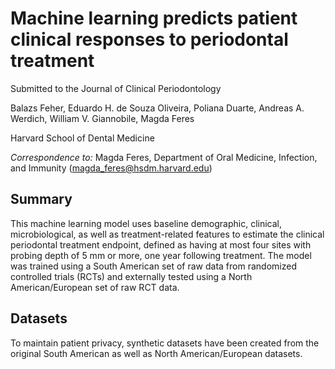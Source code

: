 # Machine learning predicts patient clinical responses to periodontal treatment
Submitted to the Journal of Clinical Periodontology

Balazs Feher, Eduardo H. de Souza Oliveira, Poliana Duarte, Andreas A. Werdich, William V. Giannobile, Magda Feres

Harvard School of Dental Medicine

*Correspondence to:*
Magda Feres, Department of Oral Medicine, Infection, and Immunity (magda_feres@hsdm.harvard.edu)

## Summary
This machine learning model uses baseline demographic, clinical, microbiological, as well as treatment-related features to estimate the clinical periodontal treatment endpoint, defined as having at most four sites with probing depth of 5 mm or more, one year following treatment. The model was trained using a South American set of raw data from randomized controlled trials (RCTs) and externally tested using a North American/European set of raw RCT data.

## Datasets
To maintain patient privacy, synthetic datasets have been created from the original South American as well as North American/European datasets.
